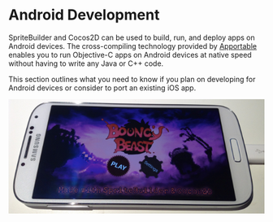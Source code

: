 # Android Development

SpriteBuilder and Cocos2D can be used to build, run, and deploy apps on Android devices. The cross-compiling technology provided by [Apportable](http://www.apportable.com/) enables you to run Objective-C apps on Android devices at native speed without having to write any Java or C++ code.

This section outlines what you need to know if you plan on developing for Android devices or consider to port an existing iOS app.

![Android Example](intro-android-example.png)
